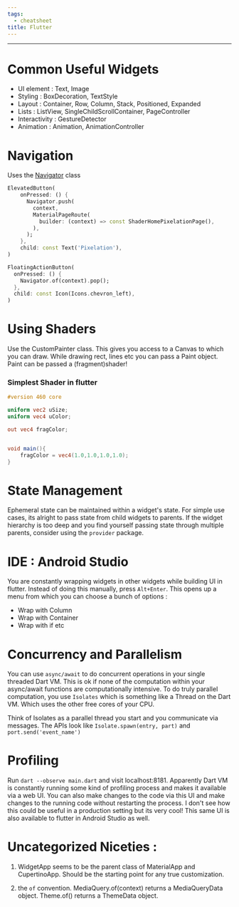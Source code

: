 ```yaml
---
tags:
  - cheatsheet
title: Flutter
---
```

---
# Common Useful Widgets

- UI element : Text, Image
- Styling : BoxDecoration, TextStyle
- Layout : Container, Row, Column, Stack, Positioned, Expanded
- Lists : ListView, SingleChildScrollContainer, PageController
- Interactivity : GestureDetector
- Animation : Animation, AnimationController

# Navigation

Uses the [Navigator](https://api.flutter.dev/flutter/widgets/Navigator-class.html) class

```dart
ElevatedButton(
	onPressed: () {
	  Navigator.push(
		context,
		MaterialPageRoute(
		  builder: (context) => const ShaderHomePixelationPage(),
		),
	  );
	},
	child: const Text('Pixelation'),
)

FloatingActionButton(
  onPressed: () {
	Navigator.of(context).pop();
  },
  child: const Icon(Icons.chevron_left),
)
```

# Using Shaders

Use the CustomPainter class. This gives you access to a Canvas to which you can draw. While drawing rect, lines etc you can pass a Paint object. Paint can be passed a (fragment)shader!

### Simplest Shader in flutter

```glsl
#version 460 core

uniform vec2 uSize;
uniform vec4 uColor;

out vec4 fragColor;


void main(){
    fragColor = vec4(1.0,1.0,1.0,1.0);
}

```

# State Management

Ephemeral state can be maintained within a widget's state. For simple use cases, its alright to pass state from child widgets to parents. If the widget hierarchy is too deep and you find yourself passing state through multiple parents, consider using the `provider` package.

# IDE : Android Studio

You are constantly wrapping widgets in other widgets while building UI in flutter. Instead of doing this manually, press `Alt+Enter`. This opens up a menu from which you can choose a bunch of options :

- Wrap with Column
- Wrap with Container
- Wrap with if etc

# Concurrency and Parallelism

You can use `async/await` to do concurrent operations in your single threaded Dart VM. This is ok if none of the computation within your async/await functions are computationally intensive. To do truly parallel computation, you use `Isolates` which is something like a Thread on the Dart VM. Which uses the other free cores of your CPU.

Think of Isolates as a parallel thread you start and you communicate via messages. The APIs look like `Isolate.spawn(entry, part)` and `port.send('event_name')`

# Profiling

Run `dart --observe main.dart` and visit localhost:8181. Apparently Dart VM is constantly running some kind of profiling process and makes it available via a web UI. You can also make changes to the code via this UI and make changes to the running code without restarting the process. I don't see how this could be useful in a production setting but its very cool!
This same UI is also available to flutter in Android Studio as well.

# Uncategorized Niceties :

1. WidgetApp seems to be the parent class of MaterialApp and CupertinoApp. Should be the starting point for any true customization.

2. the `of` convention. MediaQuery.of(context) returns a MediaQueryData object. Theme.of() returns a ThemeData object.
